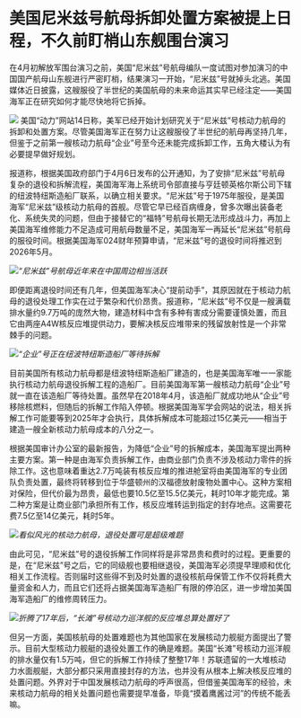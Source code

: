 # 美国尼米兹号航母拆卸处置方案被提上日程，不久前盯梢山东舰围台演习

在4月初解放军围台演习之前，美国“尼米兹”号航母编队一度试图对参加演习的中国国产航母山东舰进行严密盯梢，结果演习一开始，“尼米兹”号就掉头北逃。美国媒体近日披露，这艘服役了半世纪的美国航母的未来命运其实早已经注定——美国海军正在研究如何才能尽快地将它拆掉。

![](https://inews.gtimg.com/om_bt/Ous5cjHkUay9DdmwaTaXTIcx-XRXBdUy0OwEVqrsYWnNQAA/1000)
美国“动力”网站14日称，美军已经开始计划研究关于“尼米兹”号核动力航母的拆卸和处置方案。尽管美国海军正在努力让这艘服役了半世纪的航母再坚持几年，但鉴于之前第一艘核动力航母“企业”号至今还未能完成拆卸工作，五角大楼认为有必要提早做好规划。

报道称，根据美国政府部门于4月6日发布的公开通知，为了安排“尼米兹”号航母复杂的退役和拆解流程，美国海军海上系统司令部直接与亨廷顿英格尔斯公司下辖的纽波特纽斯造船厂联系，以确立相关要求。“尼米兹”号于1975年服役，是美国海军“尼米兹”级核动力航母的首舰。尽管它早已经百病缠身，曾多次曝出装备老化、系统失灵的问题，但由于接替它的“福特”号航母长期无法形成战斗力，再加上美国海军维修能力不足造成可用航母数量不足，美国海军一再延长“尼米兹”号航母的服役时间。根据美国海军024财年预算申请，“尼米兹”号的退役时间将推迟到2026年5月。

![](https://inews.gtimg.com/om_bt/OPdFSzQN2GHlUUyFZfzTNHCAkv7deYKD_PGS0wAtAIxL4AA/1000)_“尼米兹”号航母近年来在中国周边相当活跃_

即便距离退役时间还有几年，但美国海军决心“提前动手”，其原因就在于核动力航母的退役处理工作实在过于繁杂和代价昂贵。报道称，“尼米兹”号不仅是一艘满载排水量约9.7万吨的庞然大物，建造材料中含有多种有害成分需要谨慎处置，而且它由两座A4W核反应堆提供动力，要解决核反应堆带来的残留放射性是一个非常棘手的问题。

![](https://inews.gtimg.com/om_bt/OoxA0XZCMt1v1A44HDxjN9DjElU8b2gTDwDy8lzakmfJMAA/1000)_“企业”号正在纽波特纽斯造船厂等待拆解_

目前美国所有核动力航母都是纽波特纽斯造船厂建造的，也是美国海军唯一一家能执行核动力航母退役拆解工程的造船厂。目前美国海军第一艘核动力航母“企业”号就一直在该造船厂等待处置。虽然早在2018年4月，该造船厂就成功地从“企业”号移除核燃料，但随后的拆解工作陷入停顿。根据美国海军学会网站的说法，相关拆解工作可能要等到2025年才会执行，具体拆解成本可能超过15亿美元——相当于建造一艘全新核动力航母成本的八分之一。

根据美国审计办公室的最新报告，为降低“企业”号的拆解成本，美国海军提出两种主要方案。第一种是由海军负责拆解工作，由商业部门负责不涉及核动力零件的拆除工作。这也意味着重达2.7万吨装有核反应堆的推进舱室将由美国海军的专业团队负责处置，最终将转移到位于华盛顿州的汉福德放射废物处置中心。这种方案相对保险，但代价最为昂贵，最低也要10.5亿至15.5亿美元，耗时10年才能完成。第二种方案是让商业部门承担所有工作，核反应堆转运到指定的封存地点。这需要花费7.5亿至14亿美元，耗时5年。

![](https://inews.gtimg.com/om_bt/OGMS4depXwIfLnwPWYfe8iWjfmF7ZXLa6tGl4v3hnn9m4AA/1000)_看似风光的核动力航母，退役处置可是超级难题_

由此可见，“尼米兹”号的退役拆解工作同样将是非常昂贵和费时的过程。更重要的是，在“尼米兹”号之后，它的同级舰也要相继退役，美国海军必须提早理顺和优化相关工作流程。否则届时这些得不到及时处置的退役核航母保管工作不仅将耗费大量资金和人力，而且它们还将占据美国海军造船厂有限的停泊区，进一步增加美国海军造船厂的维修周转压力。

![](https://inews.gtimg.com/om_bt/OsijYsiZ0sPAuQJCsZVWFnxbwZ9Qpc9b4IhLsFpf-C4lYAA/1000)_折腾了17年后，“长滩”号核动力巡洋舰的反应堆总算处置好了_

但另一方面，美国核航母的处置难题也为其他国家在发展核动力舰艇方面提出了警示。目前大型核动力舰艇的退役处置工作的确是难题。美国“长滩”号核动力巡洋舰的排水量仅有1.5万吨，但它的拆解工作持续了整整17年！苏联遗留的一大堆核动力水面舰艇，大部分都只采用直接封存的方法，也并没有从根本上解决核反应堆的处置问题。外界对于中国发展核动力航母的呼声很高，但借鉴美国海军的经验，未来核动力航母的相关处置问题也需要提早准备，毕竟“摸着鹰酱过河”的传统不能丢嘛。

